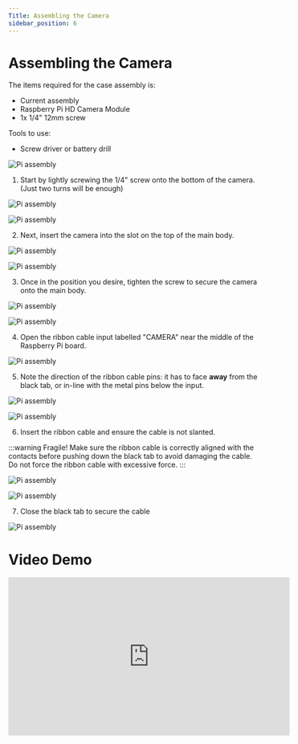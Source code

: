 ```yaml
---
Title: Assembling the Camera
sidebar_position: 6
---
```


# Assembling the Camera

The items required for the case assembly is:

- Current assembly
- Raspberry Pi HD Camera Module
- 1x 1/4" 12mm screw

Tools to use:

- Screw driver or battery drill

![Pi assembly](../../static/img/assembly/cam1.png)

1. Start by lightly screwing the 1/4" screw onto the bottom of the camera. (Just two turns will be enough)

![Pi assembly](../../static/img/assembly/cam2.png)

![Pi assembly](../../static/img/assembly/cam3.png)

2. Next, insert the camera into the slot on the top of the main body.

![Pi assembly](../../static/img/assembly/cam4.png)

![Pi assembly](../../static/img/assembly/cam5.png)

3. Once in the position you desire, tighten the screw to secure the camera onto the main body.

![Pi assembly](../../static/img/assembly/cam6.png)

![Pi assembly](../../static/img/assembly/cam7.png)

4. Open the ribbon cable input labelled "CAMERA" near the middle of the Raspberry Pi board.

![Pi assembly](../../static/img/assembly/cam8.png)

5. Note the direction of the ribbon cable pins: it has to face **away** from the black tab, or in-line with the metal pins below the input.

![Pi assembly](../../static/img/assembly/cam9.png)

![Pi assembly](../../static/img/assembly/cam10.png)

6. Insert the ribbon cable and ensure the cable is not slanted.

:::warning Fragile!
Make sure the ribbon cable is correctly aligned with the contacts before pushing down the black tab to avoid damaging the cable. Do not force the ribbon cable with excessive force.
:::

![Pi assembly](../../static/img/assembly/cam11.png)

![Pi assembly](../../static/img/assembly/cam12.png)

7. Close the black tab to secure the cable

![Pi assembly](../../static/img/assembly/cam13.png)

# Video Demo

<iframe width="560" height="315" src="https://www.youtube.com/embed/4fkaIyUBNZo" title="YouTube video player" frameborder="0" allow="accelerometer; autoplay; clipboard-write; encrypted-media; gyroscope; picture-in-picture" allowfullscreen></iframe>
